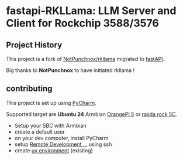# fastapi-RKLLama: LLM Server and Client for Rockchip 3588/3576

## Project History

This project is a fork of [NotPunchnox/rkllama](https://github.com/NotPunchnox/rkllama) migrated to [fastAPI](https://fastapi.tiangolo.com/).

Big thanks to **NotPunchnox** to have initiated rkllama !

## contributing

This project is set up using [PyCharm](https://www.jetbrains.com/fr-fr/pycharm/).

Supported target are **Ubuntu 24** Armbian [OrangePI 5](https://www.armbian.com/orangepi-5/) or [raxda rock 5C](https://www.armbian.com/radxa-rock-5c/).

- Setup your SBC with Armbian
- create a default user
- on your dev computer, install PyCharm
- setup [Remote Development ...](https://www.jetbrains.com/help/pycharm/remote-development-starting-page.html) using ssh
- create [uv environment](https://www.jetbrains.com/help/pycharm/uv.html) (existing)